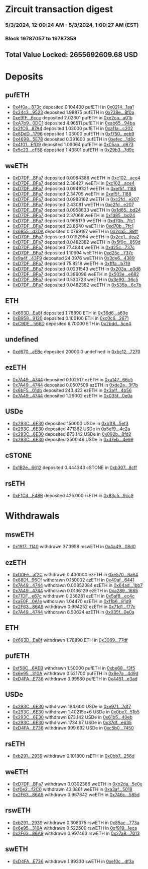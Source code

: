# Zircuit transaction digest
### 5/3/2024, 12:00:24 AM - 5/3/2024, 1:00:27 AM (EST)
### Block 19787057 to 19787358

## Total Value Locked: 2655692609.68 USD

# Deposits
## pufETH
- [0x4f0a...873c](https://etherscan.io/address/0x4f0a1BB0Bc8652556A3E4Ec3bE7cAaEC7758873c) deposited 0.104400 pufETH in [0x0214...1aa1](https://etherscan.io/tx/0x4f0a1BB0Bc8652556A3E4Ec3bE7cAaEC7758873c)
- [0x24c3...9523](https://etherscan.io/address/0x24c39Bb7033bE09f6202aa66bc092fda0BAe9523) deposited 1.98875 pufETH in [0x738e...8f0a](https://etherscan.io/tx/0x24c39Bb7033bE09f6202aa66bc092fda0BAe9523)
- [0xe9fF...6ccc](https://etherscan.io/address/0xe9fF4CeFD2FDDc6aa066b59A59015e2B6E2e6ccc) deposited 2.02601 pufETH in [0xe2ca...a01b](https://etherscan.io/tx/0xe9fF4CeFD2FDDc6aa066b59A59015e2B6E2e6ccc)
- [0xA7b9...0DC1](https://etherscan.io/address/0xA7b9C082f0Cc7F91f9fFf7e1f424d67C77a90DC1) deposited 4.96511 pufETH in [0xab65...94ba](https://etherscan.io/tx/0xA7b9C082f0Cc7F91f9fFf7e1f424d67C77a90DC1)
- [0x2fC6...87A4](https://etherscan.io/address/0x2fC6c26382449b5AF746FbbdA3839CaBC1C187A4) deposited 1.03000 pufETH in [0xa11a...c202](https://etherscan.io/tx/0x2fC6c26382449b5AF746FbbdA3839CaBC1C187A4)
- [0x8DdD...1796](https://etherscan.io/address/0x8DdDBa1B878D5b34947A36C5C5d34bD841501796) deposited 1.03000 pufETH in [0xf750...eeb9](https://etherscan.io/tx/0x8DdDBa1B878D5b34947A36C5C5d34bD841501796)
- [0x4698...5E78](https://etherscan.io/address/0x4698A3110b4aaB6E3C8f6380B82B887148bC5E78) deposited 0.391600 pufETH in [0xefec...1d8c](https://etherscan.io/tx/0x4698A3110b4aaB6E3C8f6380B82B887148bC5E78)
- [0x4f01...EfD9](https://etherscan.io/address/0x4f0102cdF4CC0d5BEc5efB8AA796f0dE629cEfD9) deposited 1.09064 pufETH in [0x05aa...d873](https://etherscan.io/tx/0x4f0102cdF4CC0d5BEc5efB8AA796f0dE629cEfD9)
- [0x5c23...cF58](https://etherscan.io/address/0x5c237b44D07ffC5f06c52bcBC56619d6c3e2cF58) deposited 1.43801 pufETH in [0x29b3...7d9c](https://etherscan.io/tx/0x5c237b44D07ffC5f06c52bcBC56619d6c3e2cF58)
## weETH
- [0xD7DF...BFa7](https://etherscan.io/address/0xD7DF7E085214743530afF339aFC420c7c720BFa7) deposited 0.0964386 weETH in [0xc102...ace4](https://etherscan.io/tx/0xD7DF7E085214743530afF339aFC420c7c720BFa7)
- [0xD7DF...BFa7](https://etherscan.io/address/0xD7DF7E085214743530afF339aFC420c7c720BFa7) deposited 2.38427 weETH in [0xc102...ace4](https://etherscan.io/tx/0xD7DF7E085214743530afF339aFC420c7c720BFa7)
- [0xD7DF...BFa7](https://etherscan.io/address/0xD7DF7E085214743530afF339aFC420c7c720BFa7) deposited 0.0949321 weETH in [0xef5f...1188](https://etherscan.io/tx/0xD7DF7E085214743530afF339aFC420c7c720BFa7)
- [0xD7DF...BFa7](https://etherscan.io/address/0xD7DF7E085214743530afF339aFC420c7c720BFa7) deposited 2.34705 weETH in [0xef5f...1188](https://etherscan.io/tx/0xD7DF7E085214743530afF339aFC420c7c720BFa7)
- [0xD7DF...BFa7](https://etherscan.io/address/0xD7DF7E085214743530afF339aFC420c7c720BFa7) deposited 0.0983162 weETH in [0xc2fd...e207](https://etherscan.io/tx/0xD7DF7E085214743530afF339aFC420c7c720BFa7)
- [0xD7DF...BFa7](https://etherscan.io/address/0xD7DF7E085214743530afF339aFC420c7c720BFa7) deposited 2.43081 weETH in [0xc2fd...e207](https://etherscan.io/tx/0xD7DF7E085214743530afF339aFC420c7c720BFa7)
- [0xD7DF...BFa7](https://etherscan.io/address/0xD7DF7E085214743530afF339aFC420c7c720BFa7) deposited 0.0958833 weETH in [0x1d85...bd24](https://etherscan.io/tx/0xD7DF7E085214743530afF339aFC420c7c720BFa7)
- [0xD7DF...BFa7](https://etherscan.io/address/0xD7DF7E085214743530afF339aFC420c7c720BFa7) deposited 2.37068 weETH in [0x1d85...bd24](https://etherscan.io/tx/0xD7DF7E085214743530afF339aFC420c7c720BFa7)
- [0xD7DF...BFa7](https://etherscan.io/address/0xD7DF7E085214743530afF339aFC420c7c720BFa7) deposited 0.965179 weETH in [0xd70b...7fc1](https://etherscan.io/tx/0xD7DF7E085214743530afF339aFC420c7c720BFa7)
- [0xD7DF...BFa7](https://etherscan.io/address/0xD7DF7E085214743530afF339aFC420c7c720BFa7) deposited 23.8640 weETH in [0xd70b...7fc1](https://etherscan.io/tx/0xD7DF7E085214743530afF339aFC420c7c720BFa7)
- [0x6855...d3DA](https://etherscan.io/address/0x6855310Fc2439Da6Cf42eBe3f47a058783F5d3DA) deposited 0.0769197 weETH in [0x2da5...89ff](https://etherscan.io/tx/0x6855310Fc2439Da6Cf42eBe3f47a058783F5d3DA)
- [0xD7DF...BFa7](https://etherscan.io/address/0xD7DF7E085214743530afF339aFC420c7c720BFa7) deposited 0.0192954 weETH in [0x2ec1...dea2](https://etherscan.io/tx/0xD7DF7E085214743530afF339aFC420c7c720BFa7)
- [0xD7DF...BFa7](https://etherscan.io/address/0xD7DF7E085214743530afF339aFC420c7c720BFa7) deposited 0.0482382 weETH in [0x5f9c...859d](https://etherscan.io/tx/0xD7DF7E085214743530afF339aFC420c7c720BFa7)
- [0xD7DF...BFa7](https://etherscan.io/address/0xD7DF7E085214743530afF339aFC420c7c720BFa7) deposited 77.4844 weETH in [0xd25c...737c](https://etherscan.io/tx/0xD7DF7E085214743530afF339aFC420c7c720BFa7)
- [0xD7DF...BFa7](https://etherscan.io/address/0xD7DF7E085214743530afF339aFC420c7c720BFa7) deposited 1.10694 weETH in [0xd25c...737c](https://etherscan.io/tx/0xD7DF7E085214743530afF339aFC420c7c720BFa7)
- [0x9a4f...43F9](https://etherscan.io/address/0x9a4f7E4A3DA2D6917b3290893A7338b134F843F9) deposited 24.0976 weETH in [0x3de6...4389](https://etherscan.io/tx/0x9a4f7E4A3DA2D6917b3290893A7338b134F843F9)
- [0xD7DF...BFa7](https://etherscan.io/address/0xD7DF7E085214743530afF339aFC420c7c720BFa7) deposited 75.8218 weETH in [0xfffa...b719](https://etherscan.io/tx/0xD7DF7E085214743530afF339aFC420c7c720BFa7)
- [0xD7DF...BFa7](https://etherscan.io/address/0xD7DF7E085214743530afF339aFC420c7c720BFa7) deposited 0.0231543 weETH in [0x203a...e0d8](https://etherscan.io/tx/0xD7DF7E085214743530afF339aFC420c7c720BFa7)
- [0xD7DF...BFa7](https://etherscan.io/address/0xD7DF7E085214743530afF339aFC420c7c720BFa7) deposited 0.386096 weETH in [0x503e...e682](https://etherscan.io/tx/0xD7DF7E085214743530afF339aFC420c7c720BFa7)
- [0xD7DF...BFa7](https://etherscan.io/address/0xD7DF7E085214743530afF339aFC420c7c720BFa7) deposited 0.530723 weETH in [0x3e90...36c5](https://etherscan.io/tx/0xD7DF7E085214743530afF339aFC420c7c720BFa7)
- [0xD7DF...BFa7](https://etherscan.io/address/0xD7DF7E085214743530afF339aFC420c7c720BFa7) deposited 0.0482382 weETH in [0x535b...6c7b](https://etherscan.io/tx/0xD7DF7E085214743530afF339aFC420c7c720BFa7)
## ETH
- [0x693D...Ea8f](https://etherscan.io/address/0x693D007b64Ae38feD2788c071a45d8B31bDdEa8f) deposited 1.78890 ETH in [0x36d6...a69e](https://etherscan.io/tx/0x693D007b64Ae38feD2788c071a45d8B31bDdEa8f)
- [0xB958...9120](https://etherscan.io/address/0xB958c99fD7A50626bDf4e50d8a97301093ba9120) deposited 0.100100 ETH in [0xc0c6...2671](https://etherscan.io/tx/0xB958c99fD7A50626bDf4e50d8a97301093ba9120)
- [0xC9DE...566D](https://etherscan.io/address/0xC9DE83A003d95B00Dc7D2FC463D0ecEcf56c566D) deposited 6.70000 ETH in [0x2bdd...5ce4](https://etherscan.io/tx/0xC9DE83A003d95B00Dc7D2FC463D0ecEcf56c566D)
## undefined
- [0xd670...aEBc](https://etherscan.io/address/0xd670Ed3F4e1fc9715Efa0aD82fD93BDFbD05aEBc) deposited 20000.0 undefined in [0xbc12...7270](https://etherscan.io/tx/0xd670Ed3F4e1fc9715Efa0aD82fD93BDFbD05aEBc)
## ezETH
- [0x7A49...4744](https://etherscan.io/address/0x7A493Be5c2ce014cD049Bf178a1ac0Db1B434744) deposited 0.102517 ezETH in [0xa147...66c5](https://etherscan.io/tx/0x7A493Be5c2ce014cD049Bf178a1ac0Db1B434744)
- [0x7A49...4744](https://etherscan.io/address/0x7A493Be5c2ce014cD049Bf178a1ac0Db1B434744) deposited 0.0507509 ezETH in [0xde2a...3f7b](https://etherscan.io/tx/0x7A493Be5c2ce014cD049Bf178a1ac0Db1B434744)
- [0x6bF5...01db](https://etherscan.io/address/0x6bF52B769ac1697E8046568dd9af25a0833301db) deposited 243.423 ezETH in [0x3a1f...4b56](https://etherscan.io/tx/0x6bF52B769ac1697E8046568dd9af25a0833301db)
- [0x7A49...4744](https://etherscan.io/address/0x7A493Be5c2ce014cD049Bf178a1ac0Db1B434744) deposited 1.29002 ezETH in [0x035f...0e0a](https://etherscan.io/tx/0x7A493Be5c2ce014cD049Bf178a1ac0Db1B434744)
## USDe
- [0x293C...6E30](https://etherscan.io/address/0x293C6937D8D82e05B01335F7B33FBA0c8e256E30) deposited 150000 USDe in [0xb1f8...5ef3](https://etherscan.io/tx/0x293C6937D8D82e05B01335F7B33FBA0c8e256E30)
- [0x293C...6E30](https://etherscan.io/address/0x293C6937D8D82e05B01335F7B33FBA0c8e256E30) deposited 471362 USDe in [0x5ef9...4c2a](https://etherscan.io/tx/0x293C6937D8D82e05B01335F7B33FBA0c8e256E30)
- [0x293C...6E30](https://etherscan.io/address/0x293C6937D8D82e05B01335F7B33FBA0c8e256E30) deposited 873.142 USDe in [0x092b...8fd2](https://etherscan.io/tx/0x293C6937D8D82e05B01335F7B33FBA0c8e256E30)
- [0x293C...6E30](https://etherscan.io/address/0x293C6937D8D82e05B01335F7B33FBA0c8e256E30) deposited 2500.46 USDe in [0xd7eb...4e99](https://etherscan.io/tx/0x293C6937D8D82e05B01335F7B33FBA0c8e256E30)
## cSTONE
- [0x1B2e...6612](https://etherscan.io/address/0x1B2ea757Fb62A098DA624E3a4E8B102F7Ff86612) deposited 0.444343 cSTONE in [0xb307...8cff](https://etherscan.io/tx/0x1B2ea757Fb62A098DA624E3a4E8B102F7Ff86612)
## rsETH
- [0xF1Cd...F48B](https://etherscan.io/address/0xF1Cd7CcD052d8DeDEa7005A88E39Fdb5205BF48B) deposited 425.000 rsETH in [0x83c5...9cc9](https://etherscan.io/tx/0xF1Cd7CcD052d8DeDEa7005A88E39Fdb5205BF48B)
# Withdrawals
## mswETH
- [0x19f7...1140](https://etherscan.io/address/0x19f7EeCe4c6dD5d8894aE71A03384AB54cc41140) withdrawn 37.3958 mswETH in [0x4a49...08d0](https://etherscan.io/tx/0x19f7EeCe4c6dD5d8894aE71A03384AB54cc41140)
## ezETH
- [0xD0Fe...af2C](https://etherscan.io/address/0xD0FeC564E7220E8124814Ad499d42508b437af2C) withdrawn 0.400000 ezETH in [0xe570...8a64](https://etherscan.io/tx/0xD0FeC564E7220E8124814Ad499d42508b437af2C)
- [0x88Df...96Cf](https://etherscan.io/address/0x88Df4D4240d4F388A88d9edC1DbC7D0154B996Cf) withdrawn 0.150002 ezETH in [0x49af...6441](https://etherscan.io/tx/0x88Df4D4240d4F388A88d9edC1DbC7D0154B996Cf)
- [0x7A49...4744](https://etherscan.io/address/0x7A493Be5c2ce014cD049Bf178a1ac0Db1B434744) withdrawn 0.00852384 ezETH in [0x64ad...1bb7](https://etherscan.io/tx/0x7A493Be5c2ce014cD049Bf178a1ac0Db1B434744)
- [0x7A49...4744](https://etherscan.io/address/0x7A493Be5c2ce014cD049Bf178a1ac0Db1B434744) withdrawn 0.0136129 ezETH in [0xa289...1665](https://etherscan.io/tx/0x7A493Be5c2ce014cD049Bf178a1ac0Db1B434744)
- [0x71DF...e67c](https://etherscan.io/address/0x71DFaa9a741F14bE932186A3343Cda2602Eae67c) withdrawn 0.258281 ezETH in [0x5af8...ec4c](https://etherscan.io/tx/0x71DFaa9a741F14bE932186A3343Cda2602Eae67c)
- [0xaE0F...0A1e](https://etherscan.io/address/0xaE0Fc65cDe74921815201399fd3a41c013bD0A1e) withdrawn 1.04470 ezETH in [0xf1b6...81d9](https://etherscan.io/tx/0xaE0Fc65cDe74921815201399fd3a41c013bD0A1e)
- [0x2F63...86A9](https://etherscan.io/address/0x2F6300c26b40EE70F1715cc6FFc50CE545a186A9) withdrawn 0.994252 ezETH in [0x71d1...f77c](https://etherscan.io/tx/0x2F6300c26b40EE70F1715cc6FFc50CE545a186A9)
- [0x7A49...4744](https://etherscan.io/address/0x7A493Be5c2ce014cD049Bf178a1ac0Db1B434744) withdrawn 6.50624 ezETH in [0x035f...0e0a](https://etherscan.io/tx/0x7A493Be5c2ce014cD049Bf178a1ac0Db1B434744)
## ETH
- [0x693D...Ea8f](https://etherscan.io/address/0x693D007b64Ae38feD2788c071a45d8B31bDdEa8f) withdrawn 1.78890 ETH in [0x3089...77df](https://etherscan.io/tx/0x693D007b64Ae38feD2788c071a45d8B31bDdEa8f)
## pufETH
- [0xf58C...6AEB](https://etherscan.io/address/0xf58CEb34f53060C0fdb562d2254803EdAC2A6AEB) withdrawn 1.50000 pufETH in [0xbe68...f3f5](https://etherscan.io/tx/0xf58CEb34f53060C0fdb562d2254803EdAC2A6AEB)
- [0x6e95...310A](https://etherscan.io/address/0x6e9513e0D6992f6E74090767b295a45f9fac310A) withdrawn 0.521700 pufETH in [0x6e7a...4d9d](https://etherscan.io/tx/0x6e9513e0D6992f6E74090767b295a45f9fac310A)
- [0xD4FA...E736](https://etherscan.io/address/0xD4FA9079b8a1c796bf566dC83b154e6C5e7fE736) withdrawn 3.99580 pufETH in [0x4451...e3ad](https://etherscan.io/tx/0xD4FA9079b8a1c796bf566dC83b154e6C5e7fE736)
## USDe
- [0x293C...6E30](https://etherscan.io/address/0x293C6937D8D82e05B01335F7B33FBA0c8e256E30) withdrawn 184.600 USDe in [0xe971...7df7](https://etherscan.io/tx/0x293C6937D8D82e05B01335F7B33FBA0c8e256E30)
- [0x293C...6E30](https://etherscan.io/address/0x293C6937D8D82e05B01335F7B33FBA0c8e256E30) withdrawn 1.40215e+6 USDe in [0x0be7...51b5](https://etherscan.io/tx/0x293C6937D8D82e05B01335F7B33FBA0c8e256E30)
- [0x293C...6E30](https://etherscan.io/address/0x293C6937D8D82e05B01335F7B33FBA0c8e256E30) withdrawn 873.142 USDe in [0x61b5...40eb](https://etherscan.io/tx/0x293C6937D8D82e05B01335F7B33FBA0c8e256E30)
- [0x293C...6E30](https://etherscan.io/address/0x293C6937D8D82e05B01335F7B33FBA0c8e256E30) withdrawn 1734.97 USDe in [0x37df...e635](https://etherscan.io/tx/0x293C6937D8D82e05B01335F7B33FBA0c8e256E30)
- [0xD4FA...E736](https://etherscan.io/address/0xD4FA9079b8a1c796bf566dC83b154e6C5e7fE736) withdrawn 999.692 USDe in [0xc5b0...7450](https://etherscan.io/tx/0xD4FA9079b8a1c796bf566dC83b154e6C5e7fE736)
## rsETH
- [0xb291...2939](https://etherscan.io/address/0xb291869Ca0b4De976408EB730B3Ef7f9046e2939) withdrawn 0.101800 rsETH in [0x0bb7...256d](https://etherscan.io/tx/0xb291869Ca0b4De976408EB730B3Ef7f9046e2939)
## weETH
- [0xD7DF...BFa7](https://etherscan.io/address/0xD7DF7E085214743530afF339aFC420c7c720BFa7) withdrawn 0.0302386 weETH in [0xb2da...5e0e](https://etherscan.io/tx/0xD7DF7E085214743530afF339aFC420c7c720BFa7)
- [0xf0e2...f2C0](https://etherscan.io/address/0xf0e212e966bBbCF32Acc30D543320e835541f2C0) withdrawn 43.3861 weETH in [0xa3af...5018](https://etherscan.io/tx/0xf0e212e966bBbCF32Acc30D543320e835541f2C0)
- [0x2F63...86A9](https://etherscan.io/address/0x2F6300c26b40EE70F1715cc6FFc50CE545a186A9) withdrawn 0.967842 weETH in [0x746c...585d](https://etherscan.io/tx/0x2F6300c26b40EE70F1715cc6FFc50CE545a186A9)
## rswETH
- [0xb291...2939](https://etherscan.io/address/0xb291869Ca0b4De976408EB730B3Ef7f9046e2939) withdrawn 0.308375 rswETH in [0x85ac...773a](https://etherscan.io/tx/0xb291869Ca0b4De976408EB730B3Ef7f9046e2939)
- [0x6e95...310A](https://etherscan.io/address/0x6e9513e0D6992f6E74090767b295a45f9fac310A) withdrawn 0.522500 rswETH in [0xf919...1eca](https://etherscan.io/tx/0x6e9513e0D6992f6E74090767b295a45f9fac310A)
- [0x2F63...86A9](https://etherscan.io/address/0x2F6300c26b40EE70F1715cc6FFc50CE545a186A9) withdrawn 0.997463 rswETH in [0x27a8...7013](https://etherscan.io/tx/0x2F6300c26b40EE70F1715cc6FFc50CE545a186A9)
## swETH
- [0xD4FA...E736](https://etherscan.io/address/0xD4FA9079b8a1c796bf566dC83b154e6C5e7fE736) withdrawn 1.89330 swETH in [0xe10c...df3a](https://etherscan.io/tx/0xD4FA9079b8a1c796bf566dC83b154e6C5e7fE736)
